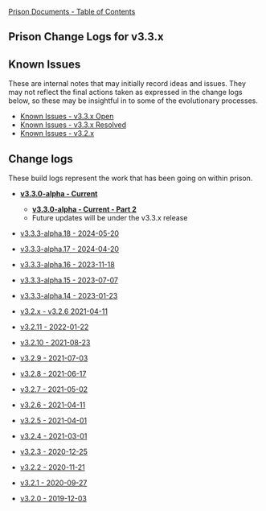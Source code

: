 [Prison Documents - Table of Contents](prison_docs_000_toc.md)

## Prison Change Logs for v3.3.x


## Known Issues

These are internal notes that may initially record ideas and issues.  They may not 
reflect the final actions taken as expressed in the change logs below, so these
may be insightful in to some of the evolutionary processes.

* [Known Issues - v3.3.x Open](knownissues_v3.3.x.md)
* [Known Issues - v3.3.x Resolved](knownissues_v3.3.x_resolved.md)
* [Known Issues - v3.2.x](knownissues_v3.2.x.md)


## Change logs

These build logs represent the work that has been going on within prison. 

 - **[v3.3.0-alpha - Current](changelog_v3.3.x.md)**
    - **[v3.3.0-alpha - Current - Part 2](changelog_v3.3.xb.md)**
    - Future updates will be under the v3.3.x release
 
 
 - [v3.3.3-alpha.18 - 2024-05-20](prison_changelog_v3.3.0-alpha.18.md)&nbsp;&nbsp;
 - [v3.3.3-alpha.17 - 2024-04-20](prison_changelog_v3.3.0-alpha.17.md)&nbsp;&nbsp;
 - [v3.3.3-alpha.16 - 2023-11-18](prison_changelog_v3.3.0-alpha.16.md)&nbsp;&nbsp;
 - [v3.3.3-alpha.15 - 2023-07-07](prison_changelog_v3.3.0-alpha.15.md)&nbsp;&nbsp;
 - [v3.3.3-alpha.14 - 2023-01-23](prison_changelog_v3.3.0-alpha.14.md)&nbsp;&nbsp;

 
 - [v3.2.x - v3.2.6 2021-04-11](changelog_v3.2.x.md)

 
 - [v3.2.11 - 2022-01-22](prison_changelog_v3.2.11.md)&nbsp;&nbsp;
 - [v3.2.10 - 2021-08-23](prison_changelog_v3.2.10.md)&nbsp;&nbsp;
 - [v3.2.9 - 2021-07-03](prison_changelog_v3.2.9.md)&nbsp;&nbsp;
 - [v3.2.8 - 2021-06-17](prison_changelog_v3.2.8.md)&nbsp;&nbsp;
 
 
 - [v3.2.7 - 2021-05-02](prison_changelog_v3.2.7.md)&nbsp;&nbsp;
 - [v3.2.6 - 2021-04-11](prison_changelog_v3.2.6.md)&nbsp;&nbsp;
 - [v3.2.5 - 2021-04-01](prison_changelog_v3.2.5.md)&nbsp;&nbsp;
 - [v3.2.4 - 2021-03-01](prison_changelog_v3.2.4.md)&nbsp;&nbsp;
 
 
 - [v3.2.3 - 2020-12-25](prison_changelog_v3.2.3.md)&nbsp;&nbsp;
 - [v3.2.2 - 2020-11-21](prison_changelog_v3.2.2.md)&nbsp;&nbsp;
 - [v3.2.1 - 2020-09-27](prison_changelog_v3.2.1.md)&nbsp;&nbsp;
 - [v3.2.0 - 2019-12-03](prison_changelog_v3.2.0.md)&nbsp;&nbsp;

 
